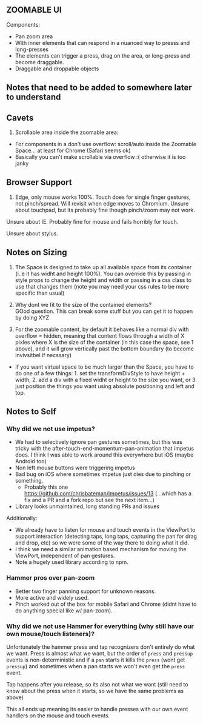## ZOOMABLE UI

Components:

- Pan zoom area
- With inner elements that can respond in a nuanced way to presss and long-presses
- The elements can trigger a press, drag on the area, or long-press and become draggable.
- Draggable and droppable objects

## Notes that need to be added to somewhere later to understand

## Cavets

1. Scrollable area inside the zoomable area:

- For components in a <Space> don't use overflow: scroll/auto inside the Zoomable Space... at least for Chrome (Safari seems ok)
- Basically you can't make scrollable via overflow :( otherwise it is too janky

## Browser Support

1. Edge, only mouse works 100%. Touch does for single finger gestures, not
   pinch/spread. Will revisit when edge moves to Chromium. Unsure about
   touchpad, but its probably fine though pinch/zoom may not work.

Unsure about IE. Probably fine for mouse and fails horribly for touch.

Unsure about stylus.

## Notes on Sizing

1. The Space is designed to take up all available space from its container (i..e it has widht and height 100%). You can override this by passing in style props to change the height and width or passing in a css class to use that changes them (note you may need your css rules to be more specific than usual)

2. Why dont we fit to the size of the contained elements?  
   GOod question. This can break some stuff but you can get it to happen by doing XYZ

3. For the zoomable content, by default it behaves like a normal div with overflow = hidden, meaning that content flows through a width of X pixles where X is the size of the container (in this case the space, see 1 above), and it will grow vertically past
   the bottom boundary (to become invivsitbel if necssary)

- If you want virtual space to be much larger than the Space, you have to do one of a few things: 1. set the transformDivStyle to have height + width, 2. add a div with a fixed widht or height to the size you want, or 3. just position the things you want using absolute positioning and left and top.

## Notes to Self

### Why did we not use impetus?

- We had to selectively ignore pan gestures sometimes, but this was tricky with the after-touch-end-momentum-pan-animation that impetus does. I think
  I was able to work around this everywhere but iOS (maybe Android too)
- Non left mouse buttons were triggering impetus
- Bad bug on iOS where sometimes impetus just dies due to pinching or something.
  - Probably this one https://github.com/chrisbateman/impetus/issues/13
    (...which has a fix and a PR and a fork repo but see the next item...)
- Library looks unmaintained, long standing PRs and issues

Additionally:

- We already have to listen for mouse and touch events in the ViewPort to
  support interaction (detecting taps, long taps, capturing the pan for drag
  and drop, etc) so we were some of the way there to doing what it did.
- I think we need a similar animation based mechanism for moving the ViewPort,
  independent of pan gestures.
- Note a hugely used library according to npm.

### Hammer pros over pan-zoom

- Better two finger panning support for unknown reasons.
- More active and widely used.
- Pinch worked out of the box for mobile Safari and Chrome (didnt have to do anything special like w/ pan-zoom).

### Why did we not use Hammer for everything (why still have our own mouse/touch listeners)?

Unfortunately the hammer press and tap recognizers don't entirely do what we
want. Press is almost what we want, but the order of `press` and `pressup`
events is non-deterministic and if a `pan` starts it kills the `press` (wont
get `pressup`) and sometimes when a pan starts we won't even get the `press`
event.

Tap happens after you release, so its also not what we want (still need to
know about the press when it starts, so we have the same problems as above)

This all ends up meaning its easier to handle presses with our own event
handlers on the mouse and touch events.
